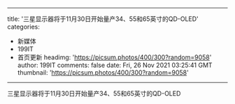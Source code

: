 
---
title: '三星显示器将于11月30日开始量产34、55和65英寸的QD-OLED'
categories: 
 - 新媒体
 - 199IT
 - 首页更新
headimg: 'https://picsum.photos/400/300?random=9058'
author: 199IT
comments: false
date: Fri, 26 Nov 2021 03:25:41 GMT
thumbnail: 'https://picsum.photos/400/300?random=9058'
---

<div>   
三星显示器将于11月30日开始量产34、55和65英寸的QD-OLED  
</div>
            